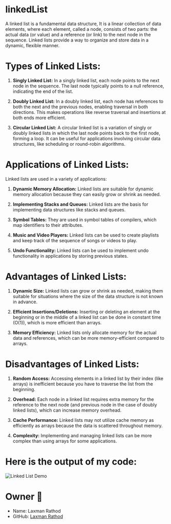 # linkedList

A linked list is a fundamental data structure, It is a linear collection of data elements, where each element, called a node, consists of two parts: the actual data (or value) and a reference (or link) to the next node in the sequence. Linked lists provide a way to organize and store data in a dynamic, flexible manner.


# **Types of Linked Lists:**

1. **Singly Linked List:** In a singly linked list, each node points to the next node in the sequence. The last node typically points to a null reference, indicating the end of the list.

2. **Doubly Linked List:** In a doubly linked list, each node has references to both the next and the previous nodes, enabling traversal in both directions. This makes operations like reverse traversal and insertions at both ends more efficient.

3. **Circular Linked List:** A circular linked list is a variation of singly or doubly linked lists in which the last node points back to the first node, forming a loop. It can be useful for applications involving circular data structures, like scheduling or round-robin algorithms.

# **Applications of Linked Lists:**

Linked lists are used in a variety of applications:

1. **Dynamic Memory Allocation:** Linked lists are suitable for dynamic memory allocation because they can easily grow or shrink as needed.

2. **Implementing Stacks and Queues:** Linked lists are the basis for implementing data structures like stacks and queues.

3. **Symbol Tables:** They are used in symbol tables of compilers, which map identifiers to their attributes.

4. **Music and Video Players:** Linked lists can be used to create playlists and keep track of the sequence of songs or videos to play.

5. **Undo Functionality:** Linked lists can be used to implement undo functionality in applications by storing previous states.

# **Advantages of Linked Lists:**

1. **Dynamic Size:** Linked lists can grow or shrink as needed, making them suitable for situations where the size of the data structure is not known in advance.

2. **Efficient Insertions/Deletions:** Inserting or deleting an element at the beginning or in the middle of a linked list can be done in constant time (O(1)), which is more efficient than arrays.

3. **Memory Efficiency:** Linked lists only allocate memory for the actual data and references, which can be more memory-efficient compared to arrays.

# **Disadvantages of Linked Lists:**

1. **Random Access:** Accessing elements in a linked list by their index (like arrays) is inefficient because you have to traverse the list from the beginning.

2. **Overhead:** Each node in a linked list requires extra memory for the reference to the next node (and previous node in the case of doubly linked lists), which can increase memory overhead.

3. **Cache Performance:** Linked lists may not utilize cache memory as efficiently as arrays because the data is scattered throughout memory.

4. **Complexity:** Implementing and managing linked lists can be more complex than using arrays for some applications.

# Here is the output of my code:

![Linked List Demo](https://github.com/rathodlucky12/linkedList/assets/131651450/4bcadeb7-4958-4fdb-9433-9bc9bcb8de66)

# Owner 🌟
 - Name: Laxman Rathod
 - GitHub: [Laxman Rathod](https://github.com/rathodlucky12)
